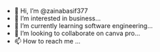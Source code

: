 - 👋 Hi, I’m @zainabasif377
- 👀 I’m interested in business...
- 🌱 I’m currently learning software engineering...
- 💞️ I’m looking to collaborate on canva pro...
- 📫 How to reach me ...

<!---
zainabasif377/zainabasif377 is a ✨ special ✨ repository because its `README.md` (this file) appears on your GitHub profile.
You can click the Preview link to take a look at your changes.
--->
